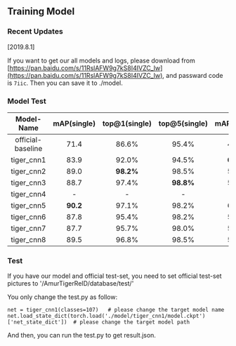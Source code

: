 ## Training Model

### Recent Updates
[2019.8.1]

If you want to get our all models and logs, please download from [https://pan.baidu.com/s/11RslAFW9g7kS8I4IVZC_Iw](https://pan.baidu.com/s/11RslAFW9g7kS8I4IVZC_Iw), and passward code is ```7iic```.
Then you can save it to ./model.

### Model Test

| Model-Name| mAP(single) | top@1(single) | top@5(single) | mAP(cross) | top@1(cross) | top@5(cross) |
| :-------: | :---------: | :-----------: | :-----------: | :--------: | :----------: | :----------: |
| official-baseline  | 71.4        | 86.6%         | 95.4%         | 48.1       | 79.4%        | 93.7%        |
| tiger_cnn1         | 83.9        | 92.0%         | 94.5%         | **60.9**   | **94.8%**    | **96.5%**    |
| tiger_cnn2         | 89.0        | **98.2%**     | 98.5%         | 59.0       | 86.2%        | 95.4%        |
| tiger_cnn3         | 88.7        | 97.4%         | **98.8%**     | 57.4       | 86.8%        | 92.0%        |
| tiger_cnn4         |  -          |  -            |  -            |  -         |  -           |  -           |
| tiger_cnn5         | **90.2**    | 97.1%         | 98.2%         | 60.7       | 89.7%        | **96.5%**    |
| tiger_cnn6         | 87.8        | 95.4%         | 98.2%         | 58.4       | 89.7%        | 94.8%        |
| tiger_cnn7         | 87.7        | 95.7%         | 98.0%         | 58.0       | 88.5%        | 92.0%        |
| tiger_cnn8         | 89.5        | 96.8%         | 98.5%         | 58.8       | 87.4%        | 92.5%        |

### Test
If you have our model and official test-set, you need to set official test-set pictures to '/AmurTigerReID/database/test/'

You only change the test.py as follow:

```
net = tiger_cnn1(classes=107)   # please change the target model name
net.load_state_dict(torch.load('./model/tiger_cnn1/model.ckpt')['net_state_dict'])  # please change the target model path
```

And then, you can run the test.py to get result.json.
